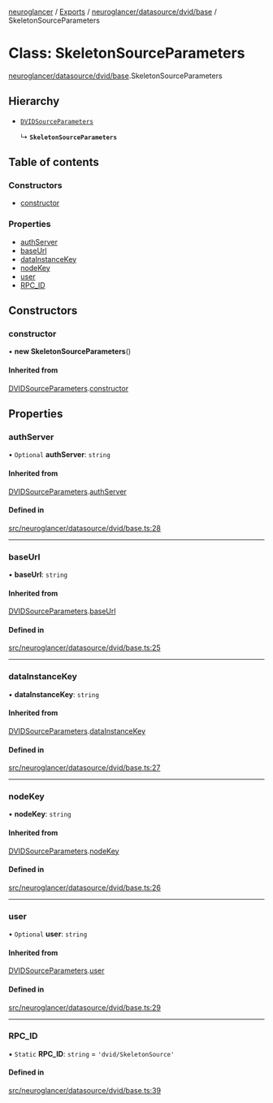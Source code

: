 [neuroglancer](../README.md) / [Exports](../modules.md) / [neuroglancer/datasource/dvid/base](../modules/neuroglancer_datasource_dvid_base.md) / SkeletonSourceParameters

# Class: SkeletonSourceParameters

[neuroglancer/datasource/dvid/base](../modules/neuroglancer_datasource_dvid_base.md).SkeletonSourceParameters

## Hierarchy

- [`DVIDSourceParameters`](neuroglancer_datasource_dvid_base.DVIDSourceParameters.md)

  ↳ **`SkeletonSourceParameters`**

## Table of contents

### Constructors

- [constructor](neuroglancer_datasource_dvid_base.SkeletonSourceParameters.md#constructor)

### Properties

- [authServer](neuroglancer_datasource_dvid_base.SkeletonSourceParameters.md#authserver)
- [baseUrl](neuroglancer_datasource_dvid_base.SkeletonSourceParameters.md#baseurl)
- [dataInstanceKey](neuroglancer_datasource_dvid_base.SkeletonSourceParameters.md#datainstancekey)
- [nodeKey](neuroglancer_datasource_dvid_base.SkeletonSourceParameters.md#nodekey)
- [user](neuroglancer_datasource_dvid_base.SkeletonSourceParameters.md#user)
- [RPC\_ID](neuroglancer_datasource_dvid_base.SkeletonSourceParameters.md#rpc_id)

## Constructors

### constructor

• **new SkeletonSourceParameters**()

#### Inherited from

[DVIDSourceParameters](neuroglancer_datasource_dvid_base.DVIDSourceParameters.md).[constructor](neuroglancer_datasource_dvid_base.DVIDSourceParameters.md#constructor)

## Properties

### authServer

• `Optional` **authServer**: `string`

#### Inherited from

[DVIDSourceParameters](neuroglancer_datasource_dvid_base.DVIDSourceParameters.md).[authServer](neuroglancer_datasource_dvid_base.DVIDSourceParameters.md#authserver)

#### Defined in

[src/neuroglancer/datasource/dvid/base.ts:28](https://github.com/ActiveBrainAtlas2/neuroglancer/blob/91617476/src/neuroglancer/datasource/dvid/base.ts#L28)

___

### baseUrl

• **baseUrl**: `string`

#### Inherited from

[DVIDSourceParameters](neuroglancer_datasource_dvid_base.DVIDSourceParameters.md).[baseUrl](neuroglancer_datasource_dvid_base.DVIDSourceParameters.md#baseurl)

#### Defined in

[src/neuroglancer/datasource/dvid/base.ts:25](https://github.com/ActiveBrainAtlas2/neuroglancer/blob/91617476/src/neuroglancer/datasource/dvid/base.ts#L25)

___

### dataInstanceKey

• **dataInstanceKey**: `string`

#### Inherited from

[DVIDSourceParameters](neuroglancer_datasource_dvid_base.DVIDSourceParameters.md).[dataInstanceKey](neuroglancer_datasource_dvid_base.DVIDSourceParameters.md#datainstancekey)

#### Defined in

[src/neuroglancer/datasource/dvid/base.ts:27](https://github.com/ActiveBrainAtlas2/neuroglancer/blob/91617476/src/neuroglancer/datasource/dvid/base.ts#L27)

___

### nodeKey

• **nodeKey**: `string`

#### Inherited from

[DVIDSourceParameters](neuroglancer_datasource_dvid_base.DVIDSourceParameters.md).[nodeKey](neuroglancer_datasource_dvid_base.DVIDSourceParameters.md#nodekey)

#### Defined in

[src/neuroglancer/datasource/dvid/base.ts:26](https://github.com/ActiveBrainAtlas2/neuroglancer/blob/91617476/src/neuroglancer/datasource/dvid/base.ts#L26)

___

### user

• `Optional` **user**: `string`

#### Inherited from

[DVIDSourceParameters](neuroglancer_datasource_dvid_base.DVIDSourceParameters.md).[user](neuroglancer_datasource_dvid_base.DVIDSourceParameters.md#user)

#### Defined in

[src/neuroglancer/datasource/dvid/base.ts:29](https://github.com/ActiveBrainAtlas2/neuroglancer/blob/91617476/src/neuroglancer/datasource/dvid/base.ts#L29)

___

### RPC\_ID

▪ `Static` **RPC\_ID**: `string` = `'dvid/SkeletonSource'`

#### Defined in

[src/neuroglancer/datasource/dvid/base.ts:39](https://github.com/ActiveBrainAtlas2/neuroglancer/blob/91617476/src/neuroglancer/datasource/dvid/base.ts#L39)
